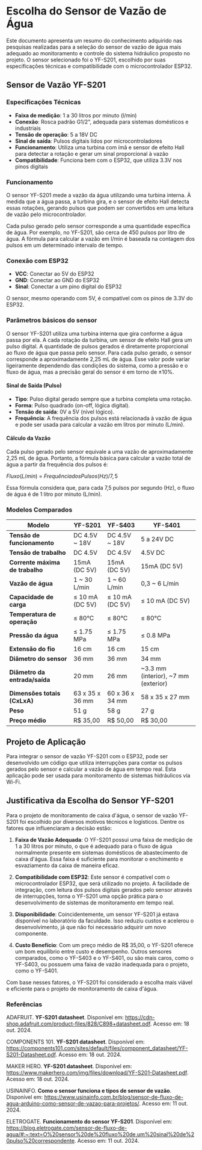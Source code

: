 # Escolha do Sensor de Vazão de Água
Este documento apresenta um resumo do conhecimento adquirido nas pesquisas realizadas para a seleção do sensor de vazão de água mais adequado ao monitoramento e controle do sistema hidráulico proposto no projeto. O sensor selecionado foi o YF-S201, escolhido por suas especificações técnicas e compatibilidade com o microcontrolador ESP32.

## Sensor de Vazão YF-S201

### Especificações Técnicas
- **Faixa de medição**: 1 a 30 litros por minuto (l/min)
- **Conexão**: Rosca padrão G1/2", adequada para sistemas domésticos e industriais
- **Tensão de operação**: 5 a 18V DC
- **Sinal de saída**: Pulsos digitais lidos por microcontroladores
- **Funcionamento**: Utiliza uma turbina com ímã e sensor de efeito Hall para detectar a rotação e gerar um sinal proporcional à vazão
- **Compatibilidade**: Funciona bem com o ESP32, que utiliza 3.3V nos pinos digitais

### Funcionamento
O sensor YF-S201 mede a vazão da água utilizando uma turbina interna. À medida que a água passa, a turbina gira, e o sensor de efeito Hall detecta essas rotações, gerando pulsos que podem ser convertidos em uma leitura de vazão pelo microcontrolador.

Cada pulso gerado pelo sensor corresponde a uma quantidade específica de água. Por exemplo, no YF-S201, são cerca de 450 pulsos por litro de água. A fórmula para calcular a vazão em l/min é baseada na contagem dos pulsos em um determinado intervalo de tempo.

### Conexão com ESP32
- **VCC**: Conectar ao 5V do ESP32
- **GND**: Conectar ao GND do ESP32
- **Sinal**: Conectar a um pino digital do ESP32

O sensor, mesmo operando com 5V, é compatível com os pinos de 3.3V do ESP32.

### Parâmetros básicos do sensor
O sensor YF-S201 utiliza uma turbina interna que gira conforme a água passa por ela. A cada rotação da turbina, um sensor de efeito Hall gera um pulso digital. A quantidade de pulsos gerados é diretamente proporcional ao fluxo de água que passa pelo sensor. Para cada pulso gerado, o sensor corresponde a aproximadamente 2,25 mL de água. Esse valor pode variar ligeiramente dependendo das condições do sistema, como a pressão e o fluxo de água, mas a precisão geral do sensor é em torno de ±10%.

#### Sinal de Saída (Pulso)
- **Tipo**: Pulso digital gerado sempre que a turbina completa uma rotação.
- **Forma**: Pulso quadrado (on-off, lógica digital).
- **Tensão de saída**: 0V a 5V (nível lógico).
- **Frequência**: A frequência dos pulsos está relacionada à vazão de água e pode ser usada para calcular a vazão em litros por minuto (L/min).

#### Cálculo da Vazão
Cada pulso gerado pelo sensor equivale a uma vazão de aproximadamente 2,25 mL de água. Portanto, a fórmula básica para calcular a vazão total de água a partir da frequência dos pulsos é:

$Fluxo (L/min)$ = $Frequência dos Pulsos (Hz)/7,5$

Essa fórmula considera que, para cada 7,5 pulsos por segundo (Hz), o fluxo de água é de 1 litro por minuto (L/min).


### Modelos Comparados
| **Modelo**  | **YF-S201**          | **YF-S403**        | **YF-S401**        |
|-------------|----------------------|--------------------|--------------------|
| **Tensão de funcionamento** | DC 4.5V ~ 18V      | DC 4.5V ~ 18V      | 5 a 24V DC         |
| **Tensão de trabalho**       | DC 4.5V            | DC 4.5V            | 4.5V DC            |
| **Corrente máxima de trabalho** | 15mA (DC 5V)      | 15mA (DC 5V)       | 15mA (DC 5V)       |
| **Vazão de água**            | 1 ~ 30 L/min       | 1 ~ 60 L/min       | 0,3 ~ 6 L/min      |
| **Capacidade de carga**      | ≤ 10 mA (DC 5V)    | ≤ 10 mA (DC 5V)    | ≤ 10 mA (DC 5V)    |
| **Temperatura de operação**  | ≤ 80°C             | ≤ 80°C             | ≤ 80°C             |
| **Pressão da água**          | ≤ 1.75 MPa         | ≤ 1.75 MPa         | ≤ 0.8 MPa          |
| **Extensão do fio**          | 16 cm              | 16 cm              | 15 cm              |
| **Diâmetro do sensor**       | 36 mm              | 36 mm              | 34 mm              |
| **Diâmetro da entrada/saída** | 20 mm              | 26 mm              | ~3.3 mm (interior), ~7 mm (exterior) |
| **Dimensões totais (CxLxA)** | 63 x 35 x 36 mm    | 60 x 36 x 34 mm    | 58 x 35 x 27 mm    |
| **Peso**                     | 51 g               | 58 g               | 27 g               |
| **Preço médio**              | R$ 35,00           | R$ 50,00           | R$ 30,00           |


## Projeto de Aplicação
Para integrar o sensor de vazão YF-S201 com o ESP32, pode ser desenvolvido um código que utiliza interrupções para contar os pulsos gerados pelo sensor e calcular a vazão de água em tempo real. Esta aplicação pode ser usada para monitoramento de sistemas hidráulicos via Wi-Fi.

## Justificativa da Escolha do Sensor YF-S201

Para o projeto de monitoramento de caixa d'água, o sensor de vazão YF-S201 foi escolhido por diversos motivos técnicos e logísticos. Dentre os fatores que influenciaram a decisão estão:

1. **Faixa de Vazão Adequada**: O YF-S201 possui uma faixa de medição de 1 a 30 litros por minuto, o que é adequado para o fluxo de água normalmente presente em sistemas domésticos de abastecimento de caixa d'água. Essa faixa é suficiente para monitorar o enchimento e esvaziamento da caixa de maneira eficaz.
   
2. **Compatibilidade com ESP32**: Este sensor é compatível com o microcontrolador ESP32, que será utilizado no projeto. A facilidade de integração, com leitura dos pulsos digitais gerados pelo sensor através de interrupções, torna o YF-S201 uma opção prática para o desenvolvimento de sistemas de monitoramento em tempo real.
   
3. **Disponibilidade**: Coincidentemente, um sensor YF-S201 já estava disponível no laboratório da faculdade. Isso reduziu custos e acelerou o desenvolvimento, já que não foi necessário adquirir um novo componente.

4. **Custo Benefício**: Com um preço médio de R$ 35,00, o YF-S201 oferece um bom equilíbrio entre custo e desempenho. Outros sensores comparados, como o YF-S403 e o YF-S401, ou são mais caros, como o YF-S403, ou possuem uma faixa de vazão inadequada para o projeto, como o YF-S401.

Com base nesses fatores, o YF-S201 foi considerado a escolha mais viável e eficiente para o projeto de monitoramento de caixa d'água.

### Referências

ADAFRUIT. **YF-S201 datasheet**. Disponível em: <https://cdn-shop.adafruit.com/product-files/828/C898+datasheet.pdf>. Acesso em: 18 out. 2024.

COMPONENTS 101. **YF-S201 datasheet**. Disponível em: <https://components101.com/sites/default/files/component_datasheet/YF-S201-Datasheet.pdf>. Acesso em: 18 out. 2024.

MAKER HERO. **YF-S201 datasheet**. Disponível em: <https://www.makerhero.com/img/files/download/YF-S201-Datasheet.pdf>. Acesso em: 18 out. 2024.

USINAINFO. **Como o sensor funciona e tipos de sensor de vazão**. Disponível em: <https://www.usinainfo.com.br/blog/sensor-de-fluxo-de-agua-arduino-como-sensor-de-vazao-para-projetos/>. Acesso em: 11 out. 2024.

ELETROGATE. **Funcionamento do sensor YF-S201**. Disponível em: <https://blog.eletrogate.com/sensor-de-fluxo-de-agua/#:~:text=O%20sensor%20de%20fluxo%20de,um%20sinal%20de%20pulso%20correspondente>. Acesso em: 11 out. 2024.
